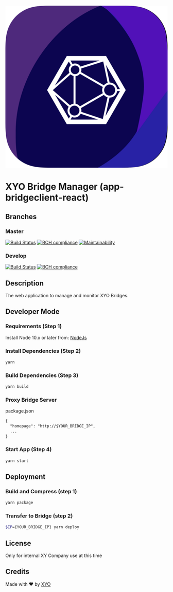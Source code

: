 ![Logo](logo.png)

# XYO Bridge Manager (app-bridgeclient-react)

## Branches

### Master

[![Build Status](https://travis-ci.com/XYOracleNetwork/app-bridgeclient-react.svg?branch=master)](https://travis-ci.com/XYOracleNetwork/app-bridgeclient-react)
[![BCH compliance](https://bettercodehub.com/edge/badge/XYOracleNetwork/app-bridgeclient-react?branch=master&token=75e0ed2470ac349132bdaefb1fd64991cbd85d23)](https://bettercodehub.com/results/XYOracleNetwork/app-bridgeclient-react)
[![Maintainability](https://api.codeclimate.com/v1/badges/f84e767728bcb7b5f0e7/maintainability)](https://codeclimate.com/github/XYOracleNetwork/app-bridgeclient-react/maintainability)

### Develop

[![Build Status](https://travis-ci.com/XYOracleNetwork/app-bridgeclient-react.svg?branch=develop)](https://travis-ci.com/XYOracleNetwork/app-bridgeclient-react)
[![BCH compliance](https://bettercodehub.com/edge/badge/XYOracleNetwork/app-bridgeclient-react?branch=develop&token=75e0ed2470ac349132bdaefb1fd64991cbd85d23)](https://bettercodehub.com/results/XYOracleNetwork/app-bridgeclient-react)

## Description

The web application to manage and monitor XYO Bridges.

## Developer Mode

### Requirements (Step 1)

Install Node 10.x or later from: [NodeJs](https://nodejs.org/en/download/current/)

### Install Dependencies (Step 2)

```bash
yarn
```

### Build Dependencies (Step 3)

```bash
yarn build
```

### Proxy Bridge Server

package.json
```
{
  "homepage": "http://$YOUR_BRIDGE_IP",
  ...
}
```

### Start App (Step 4)

```bash
yarn start
```

## Deployment

### Build and Compress (step 1)

```bash
yarn package
```

### Transfer to Bridge (step 2)

```bash
$IP={YOUR_BRIDGE_IP} yarn deploy
```

## License

Only for internal XY Company use at this time

## Credits

Made with ❤️
by [XYO](https://xyo.network)